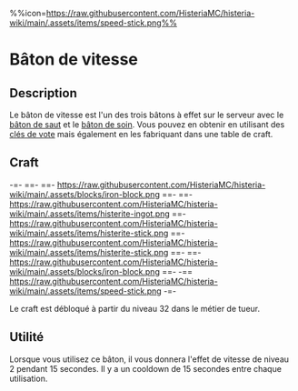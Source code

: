 %%icon=https://raw.githubusercontent.com/HisteriaMC/histeria-wiki/main/.assets/items/speed-stick.png%%

# Bâton de vitesse

## Description 
Le bâton de vitesse est l'un des trois bâtons à effet sur le serveur avec le [bâton de saut](https://histeria.fr/wiki/objets/baton-de-saut) et le [bâton de soin](https://histeria.fr/wiki/objets/baton-de-soin). Vous pouvez en obtenir en utilisant des [clés de vote](https://histeria.fr/wiki/objets/clé-de-vote) mais également en les fabriquant dans une table de craft. 

## Craft 

-=-
 ==- 
 ==- https://raw.githubusercontent.com/HisteriaMC/histeria-wiki/main/.assets/blocks/iron-block.png
 ==- 
 ==- https://raw.githubusercontent.com/HisteriaMC/histeria-wiki/main/.assets/items/histerite-ingot.png
 ==- https://raw.githubusercontent.com/HisteriaMC/histeria-wiki/main/.assets/items/histerite-stick.png
 ==- https://raw.githubusercontent.com/HisteriaMC/histeria-wiki/main/.assets/items/histerite-stick.png
 ==- 
 ==- https://raw.githubusercontent.com/HisteriaMC/histeria-wiki/main/.assets/blocks/iron-block.png
 ==- 
 -== https://raw.githubusercontent.com/HisteriaMC/histeria-wiki/main/.assets/items/speed-stick.png
-=-

Le craft est débloqué à partir du niveau 32 dans le métier de tueur.

## Utilité 
Lorsque vous utilisez ce bâton, il vous donnera l'effet de vitesse de niveau 2 pendant 15 secondes. Il y a un cooldown de 15 secondes entre chaque utilisation.
